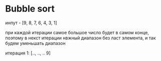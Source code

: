 # Bubble sort

инпут - [9, 8, 7, 6, 4, 3, 1]

при каждой итерации самое большое число будет в самом конце, поэтому в некст итерации нвжный диапазон без ласт элемента, и так будем уменьшать диапазон

итерация 1:
    [.., .., .. 9]
    
